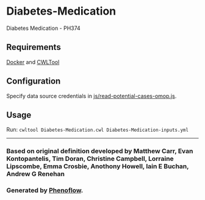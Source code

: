 # Diabetes-Medication

Diabetes Medication - PH374

## Requirements

[Docker](https://docs.docker.com/install/) and [CWLTool](https://github.com/common-workflow-language/cwltool#install)

## Configuration

Specify data source credentials in [js/read-potential-cases-omop.js](js/read-potential-cases-omop.js).

## Usage

Run: `cwltool Diabetes-Medication.cwl Diabetes-Medication-inputs.yml`

***

### Based on original definition developed by Matthew Carr, Evan Kontopantelis, Tim Doran, Christine Campbell, Lorraine Lipscombe, Emma Crosbie, Anothony Howell, Iain E Buchan, Andrew G Renehan
### Generated by [Phenoflow](https://kclhi.org/phenoflow).
